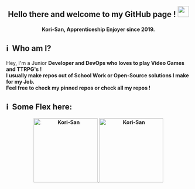 <h2 align="center"> Hello there and welcome to my GitHub page ! <img src="https://media.giphy.com/media/hvRJCLFzcasrR4ia7z/giphy.gif" width="30"></h2>

<h4 align='center'> Kori-San, Apprenticeship Enjoyer since 2019. </h4>

<h2> ℹ️ &nbsp;Who am I? </h2>
  <p>
    Hey, I'm a Junior <b> Developer <b> and <b> DevOps </b> who loves to play Video Games and TTRPG's ! <br>
    I usually make repos out of School Work or Open-Source solutions I make for my Job. <br>
    <b>Feel free to check my pinned repos or check all my repos ! </b> <br>
  </p>
    
<h2>ℹ️ &nbsp;Some Flex here:</h2>
  <p align="center">
    <a href="https://github.com/Kori-San">
       <img height="175em" src="https://github-readme-stats.vercel.app/api/top-langs?username=Kori-San&show_icons=true&locale=en&layout=compact&hide_border=true&theme=radical" alt="Kori-San"/>
       <img height="175em" src="https://github-readme-stats.vercel.app/api?username=Kori-San&hide_border=true&count_private=true&show_icons=true&theme=radical" alt="Kori-San"/>
    </a>
  </p>
